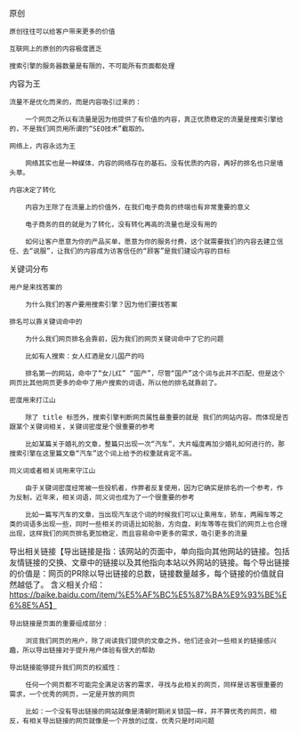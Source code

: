 原创

	原创往往可以给客户带来更多的价值

	互联网上的原创的内容极度匮乏

	搜索引擎的服务器数量是有限的，不可能所有页面都处理

内容为王

	流量不是优化而来的，而是内容吸引过来的：

		一个网页之所以有流量是因为他提供了有价值的内容，真正优质稳定的流量是搜索引擎给的，不是我们网页用所谓的“SEO技术”截取的。

	网络上，内容永远为王

		网络其实也是一种媒体，内容的网络存在的基石。没有优质的内容，再好的排名也只是墙头草。

	内容决定了转化

		内容为王除了在流量上的价值外，在我们电子商务的终端也有非常重要的意义

		电子商务的目的就是为了转化，没有转化再高的流量也是没有用的

		如何让客户愿意为你的产品买单，愿意为你的服务付费，这个就需要我们的内容去建立信任、去“说服”，让我们的内容成为访客信任的“顾客”是我们建设内容的目标

关键词分布

	用户是来找答案的

		为什么我们的客户要用搜索引擎？因为他们要找答案

	排名可以靠关键词命中的

		为什么我们网页排名会靠前，因为我们的网页关键词命中了它的问题

		比如有人搜索：女人红酒是女儿国产的吗

		排名第一的网站，命中了“女儿红” “国产”，尽管“国产”这个词与此并不匹配，但是这个网页比其他网页更多的命中了用户搜索的词语，所以他的排名就靠前了。

	密度用来打江山

		除了 title 标签外，搜索引擎判断网页属性最重要的就是 我们的网站内容。而体现是否跟某个关键词相关，关键词密度是个很重要的参考

		比如某篇关于婚礼的文章，整篇只出现一次“汽车”，大片幅度再加少婚礼如何进行的，那搜索引擎在这里篇文章“汽车”这个词上给予的权重就肯定不高。

	同义词或者相关词用来守江山

		由于关键词密度经常被一些投机者，作弊者反复使用，因为它确实是排名的一个参考，作为反制，近年来，相关词语，同义词也成为了一个很重要的参考

		比如一篇写汽车的文章，当出现汽车这个词的时候我们可以让乘用车，轿车，两厢车等之类的词语多出现一些，同时一些相关的词语比如轮胎，方向盘，刹车等等在我们的网页上也合理出现，这样我们的网页排名更加稳定，而且容易命中更多的需求，吸引更多的流量

导出相关链接【导出链接是指：该网站的页面中，单向指向其他网站的链接。包括友情链接的交换、文章中的链接以及其他指向本站以外网站的链接。每个导出链接的价值是：网页的PR除以导出链接的总数，链接数量越多，每个链接的价值就自然越低了。  含义相关介绍：https://baike.baidu.com/item/%E5%AF%BC%E5%87%BA%E9%93%BE%E6%8E%A5】

	导出链接是页面的重要组成部分：

		浏览我们网页的用户，除了阅读我们提供的文章之外，他们还会对一些相关的链接感兴趣，所以导出链接对于提升用户体验有很大的帮助

	导出链接能够提升我们网页的权威性：

		任何一个网页都不可能完全满足访客的需求，寻找与此相关的网页，同样是访客很重要的需求，一个优秀的网页，一定是开放的网页

		比如：一个没有导出链接的网站就像是清朝时期闭关锁国一样，并不算优秀的网页，相反，有相关导出链接的网页就像是一个开放的过度，优秀只是时间问题

